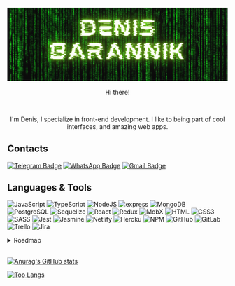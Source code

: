 ![iGorillaz GitHub Banner](https://github.com/iGorillaz/iGorillaz/blob/main/assets/Untitled.png)

<p align="center">Hi there!<p align="center">
<br>
<p align="center">I'm Denis, I specialize in front-end development. I like to being part of cool interfaces, and amazing web apps.<p align="center">

## Contacts
[![Telegram Badge](https://img.shields.io/badge/-Telegram-101A02?style=for-the-badge&logo=telegram)](https://t.me/d3nis_barannik) [![WhatsApp Badge](https://img.shields.io/badge/-WhatsApp-101A02?style=for-the-badge&logo=whatsapp)](https://api.whatsapp.com/send?phone=79780797955) [![Gmail Badge](https://img.shields.io/badge/-Gmail-101A02?style=for-the-badge&logo=gmail)](mailto:barannik.denis.92@gmail.com)

## Languages & Tools
![JavaScript](https://img.shields.io/badge/-JavaScript-101A02?style=for-the-badge&logo=javascript) ![TypeScript](https://img.shields.io/badge/-typeScript-101A02?style=for-the-badge&logo=typescript) ![NodeJS](https://img.shields.io/badge/-Node.JS-101A02?style=for-the-badge&logo=node.js) ![express](https://img.shields.io/badge/-express-101A02?style=for-the-badge&logo=express) ![MongoDB](https://img.shields.io/badge/-mongodb-101A02?style=for-the-badge&logo=mongodb) ![PostgreSQL](https://img.shields.io/badge/-Postgresql-101A02?style=for-the-badge&logo=postgresql) ![Sequelize](https://img.shields.io/badge/-sequelize-101A02?style=for-the-badge&logo=sequelize) ![React](https://img.shields.io/badge/-React-101A02?style=for-the-badge&logo=react)           ![Redux](https://img.shields.io/badge/-Redux-101A02?style=for-the-badge&logo=redux&logoColor=D74DF3) ![MobX](https://img.shields.io/badge/-MobX-101A02?style=for-the-badge&logo=MobX) ![HTML](https://img.shields.io/badge/-html5-101A02?style=for-the-badge&logo=html5) ![CSS3](https://img.shields.io/badge/-CSS3-101A02?style=for-the-badge&logo=css3&logoColor=64A0E6) ![SASS](https://img.shields.io/badge/-sass-101A02?style=for-the-badge&logo=sass) ![Jest](https://img.shields.io/badge/-jest-101A02?style=for-the-badge&logo=jest&logoColor=FD7081) ![Jasmine](https://img.shields.io/badge/-jasmine-101A02?style=for-the-badge&logo=jasmine&logoColor=B66AAE) ![Netlify](https://img.shields.io/badge/-Netlify-101A02?style=for-the-badge&logo=netlify)  ![Heroku](https://img.shields.io/badge/-heroku-101A02?style=for-the-badge&logo=heroku&logoColor=B25AFF) ![NPM](https://img.shields.io/badge/-npm-101A02?style=for-the-badge&logo=npm) ![GitHub](https://img.shields.io/badge/-github-101A02?style=for-the-badge&logo=github) ![GitLab](https://img.shields.io/badge/-gitlab-101A02?style=for-the-badge&logo=gitLab) ![Trello](https://img.shields.io/badge/-trello-101A02?style=for-the-badge&logo=trello&logoColor=66A1E7)      ![Jira](https://img.shields.io/badge/-jira-101A02?style=for-the-badge&logo=jira&logoColor=2170CC)            


<details>
<summary>Roadmap</summary>
<br>

![Angular](https://img.shields.io/badge/-angular-101A02?style=for-the-badge&logo=angular&logoColor=FC0221) ![Vue](https://img.shields.io/badge/-Vue-101A02?style=for-the-badge&logo=Vue.JS) ![NgRx](https://img.shields.io/badge/-NgRx-101A02?style=for-the-badge&logo=reactivex&logoColor=990DB6) ![React Native](https://img.shields.io/badge/-ReactNative-101A02?style=for-the-badge&logo=react) ![Next.js](https://img.shields.io/badge/-Next.JS-101A02?style=for-the-badge&logo=next.js)

<br>

</details>

<br>

[![Anurag's GitHub stats](https://github-readme-stats.vercel.app/api?username=igorillaz&hide=issues&count_private=true&show_icons=true&theme=merko)](https://github.com/anuraghazra/github-readme-stats)

[![Top Langs](https://github-readme-stats.vercel.app/api/top-langs/?username=igorillaz&layout=compact)](https://github.com/igorillaz)